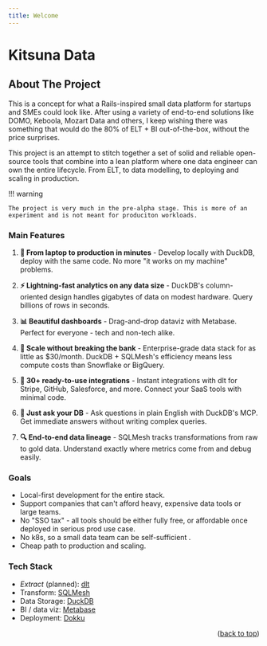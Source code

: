 ```yaml
---
title: Welcome
---
```


# Kitsuna Data


## About The Project

This is a concept for what a Rails-inspired small data platform for startups and SMEs could look like. After using a variety of end-to-end solutions like DOMO, Keboola, Mozart Data and others, I keep wishing there was something that would do the 80% of ELT + BI out-of-the-box, without the price surprises.

This project is an attempt to stitch together a set of solid and reliable open-source tools that combine into a lean platform where one data engineer can own the entire lifecycle. From ELT, to data modelling, to deploying and scaling in production.

!!! warning

    The project is very much in the pre-alpha stage. This is more of an experiment and is not meant for produciton workloads.

### Main Features

1. **🧪 From laptop to production in minutes** - Develop locally with DuckDB, deploy with the same code. No more "it works on my machine" problems.

1. **⚡ Lightning-fast analytics on any data size** - DuckDB's column-oriented design handles gigabytes of data on modest hardware. Query billions of rows in seconds.

1. **📊 Beautiful dashboards** - Drag-and-drop dataviz with Metabase. Perfect for everyone - tech and non-tech alike.

1. **💸 Scale without breaking the bank** - Enterprise-grade data stack for as little as $30/month. DuckDB + SQLMesh's efficiency means less compute costs than Snowflake or BigQuery.

1. **🔄 30+ ready-to-use integrations** - Instant integrations with dlt for Stripe, GitHub, Salesforce, and more. Connect your SaaS tools with minimal code.

1. **🤖 Just ask your DB** - Ask questions in plain English with DuckDB's MCP. Get immediate answers without writing complex queries.

1. **🔍 End-to-end data lineage** - SQLMesh tracks transformations from raw to gold data. Understand exactly where metrics come from and debug easily.

### Goals

- Local-first development for the entire stack.
- Support companies that can't afford heavy, expensive data tools or large teams.
- No "SSO tax" - all tools should be either fully free, or affordable once deployed in serious prod use case.
- No k8s, so a small data team can be self-sufficient .
- Cheap path to production and scaling.

### Tech Stack

- _Extract_ (planned): [dlt](https://dlthub.com/)
- Transform: [SQLMesh](https://sqlmesh.readthedocs.io/en/stable/)
- Data Storage: [DuckDB](https://duckdb.org/)
- BI / data viz: [Metabase](https://www.metabase.com/)
- Deployment: [Dokku](https://dokku.com/docs/getting-started/install/digitalocean.)

<p align="right">(<a href="#readme-top">back to top</a>)</p>
